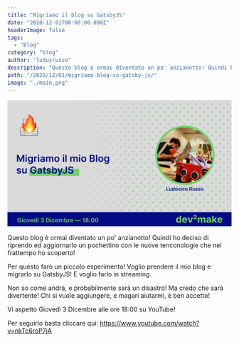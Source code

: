 ```yaml
---
title: "Migriamo il blog su GatsbyJS"
date: "2020-12-01T00:00:00.000Z"
headerImage: false
tags:
  - "Blog"
category: "blog"
author: "ludusrusso"
description: "Questo blog è ormai diventato un po' anzianotto! Quindi ho deciso di riprendo ed aggiornarlo un pochettino con le nuove tenconologie che nel frattempo ho scoperto!"
path: "/2020/12/01/migriamo-blog-su-gatsby-js/"
image: "./main.png"
---
```


[![image](./main.png)](https://www.youtube.com/watch?v=nkTc6roP7jA)

Questo blog è ormai diventato un po' anzianotto!
Quindi ho deciso di riprendo ed aggiornarlo un pochettino con le nuove tenconologie che nel frattempo ho scoperto!

Per questo farò un piccolo esperimento!
Voglio prendere il mio blog e migrarlo su GatsbyJS! E voglio farlo in streaming.

Non so come andrà, e probabilmente sarà un disastro! Ma credo che sarà divertente! Chi si vuole aggiungere, e magari aiutarmi, è ben accetto!

Vi aspetto Giovedì 3 Dicembre alle ore 18:00 su YouTube!

Per seguirlo basta cliccare qui: https://www.youtube.com/watch?v=nkTc6roP7jA
